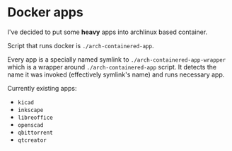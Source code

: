 # Docker apps

I've decided to put some **heavy** apps into archlinux based container.

Script that runs docker is `./arch-containered-app`.

Every app is a specially named symlink to `./arch-containered-app-wrapper` which
is a wrapper around `./arch-containered-app` script. It detects the name it was
invoked (effectively symlink's name) and runs necessary app.

Currently existing apps:

- `kicad`
- `inkscape`
- `libreoffice`
- `openscad`
- `qbittorrent`
- `qtcreator`
